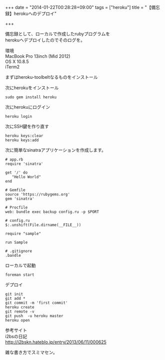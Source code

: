 +++
date = "2014-01-22T00:28:28+09:00"
tags = ["heroku"]
title = "【備忘録】herokuへのデプロイ"

+++

備忘録として、ローカルで作成したrubyプログラムを  
herokuへデプロイしたのでそのログを。

環境  
MacBook Pro 13inch (Mid 2012)  
OS X 10.8.5  
iTerm2  




まずはheroku-toolbeltなるものをインストール

次にherokuをインストール

`sudo gem install heroku`

次にherokuにログイン

`heroku login`

次にSSH鍵を作り直す

`heroku keys:clear`  
`heroku keys:add`

次に簡単なsinatraアプリケーションを作成します。


```
# app.rb
require 'sinatra'

get '/' do
   "Hello World"
end
```

```
# Gemfile
source 'https://rubygems.org'
gem 'sinatra'
```

```
# Procfile
web: bundle exec backup config.ru -p $PORT
```

```
# config.ru
$:.unshift(File.dirname(__FILE__))

require "sample"

run Sample
```

```
# .gitignore
.bandle
```

ローカルで起動

`foreman start`

デプロイ

```
git init
git add *
git commit -m 'first commit'
heroku create
git remote -v
git push  -u heroku master
heroku open
```

参考サイト  
i2bsの日記  
http://i2bskn.hateblo.jp/entry/2013/06/11/000625

雑な書き方でスミマセン。
